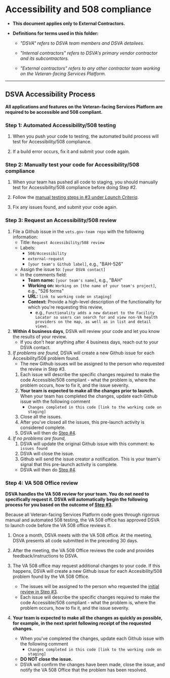 # Accessibility and 508 compliance

* **This document applies only to External Contractors.**

* **Definitions for terms used in this folder:**

  * *"DSVA" refers to DSVA team members and DSVA detailees.*

  * *"Internal contractors" refers to DSVA's primary vendor contractor and its subcontractors.*

  * *"External contractors" refers to any other contractor team working on the Veteran-facing Services Platform.*

<hr>


## DSVA Accessibility Process

**All applications and features on the Veteran-facing Services Platform are required to be accessible and 508 compliant.** 

### Step 1: Automated Accessibility/508 testing

1. When you push your code to testing, the automated build process will test for Accessibility/508 compliance.

1. If a build error occurs, fix it and submit your code again.


### Step 2: Manually test your code for Accessibility/508 compliance

1. When your team has pushed all code to staging, you should manually test for Accessibility/508 compliance before doing Step #2.

1. Follow the [manual testing steps in #3 under *Launch Criteria*](https://github.com/department-of-veterans-affairs/vets.gov-team/blob/master/Work%20Practices/Accessibility%20and%20508/a11y-508-launch-guidelines.md#launch-criteria).

1. Fix any issues found, and submit your code again.


### Step 3: Request an Accessibility/508 review

1. File a Github issue in the ```vets.gov-team repo``` with the following information:
    * Title: ```Request Accessibility/508 review```
    * Labels: 
      * ```508/Accessibility```
      * ```external-request```
      * ```[your team's Github label]```, e.g., "BAH-526"
    * Assign the issue to: ```[your DSVA contact]```
    * In the comments field: 
      * **Team name:** ```[your team's name]```, e.g., "BAH"
      * **Working on:** ```Working on [the name of your team's project]```, e.g., "526 forms"
      * **URL:** ```link to working code on staging]``` 
      * **Context:** Provide a high-level description of the functionality for which you're requesting this review, 
        * e.g., ```Functionality adds a new dataset to the Facility Locator so users can search for and view non-VA health providers on the map, as well as in list and detail views.```     
1. **Within 4 business days**, DSVA will review your code and let you know the results of your review.
    * If you don't hear anything after 4 business days, reach out to your DSVA contact.
1. *If problems are found,* DSVA will create a new Github issue for each Accesibility/508 problem found. 
    * The new Github issues will be assigned to the person who requested the review in Step #3. 
    1. Each issue will describe the specific changes required to make the code Accessible/508 compliant - what the problem is, where the problem occurs, how to fix it, and the issue severity.
    1. **Your team is expected to make all the changes prior to launch.** When your team has completed the changes, update each Github issue with the following comment
        * ```Changes completed in this code [link to the working code on staging]```
    1. Close all the issues.
    1. After you've closed all the issues, this pre-launch activity is considered complete.
    1. DSVA will then do [Step #4](#step-4-va-508-office-review).
1. *If no problems are found,* 
    1. DSVA will update the original Github issue with this comment: ```No issues found```
    1. DSVA will close the issue.
    1. Github will send the issue creator a notification. This is your team's signal that this pre-launch activity is complete.
    * DSVA will then do [Step #4](#step-4-va-508-office-review).


### Step 4: VA 508 Office review

**DSVA handles the VA 508 review for your team. You do not need to specifically request it. DSVA will automatically begin the following process for you based on the outcome of [Step #3](#step-3-request-an-accessibility508-review).**

Because all Veteran-facing Services Platform code goes through rigorous manual and automated 508 testing, the VA 508 office has approved DSVA to launch code before the VA 508 office reviews it. 

1. Once a month, DSVA meets with the VA 508 office. At the meeting, DSVA presents all code submitted in the preceding 30 days.

1. After the meeting, the VA 508 Office reviews the code and provides feedback/instructions to DSVA.

1. The VA 508 office may request additional changes to your code. If this happens, DSVA will create a new Github issue for each Accesibility/508 problem found by the VA 508 Office.
    * The issues will be assigned to the person who requested the [initial review in Step #3](#step-3-request-an-accessibility508-review).
    * Each issue will describe the specific changes required to make the code Accessible/508 compliant - what the problem is, where the problem occurs, how to fix it, and the issue severity. 

1. **Your team is expected to make all the changes as quickly as possible, for example, in the next sprint following receipt of the requested changes.**
    * When you've completed the changes, update each Github issue with the following comment
      * ```Changes completed in this code [link to the working code on staging]```
    * **DO NOT close the issue.**
    * DSVA will confirm the changes have been made, close the issue, and notify the VA 508 Office that the problem has been resolved.
